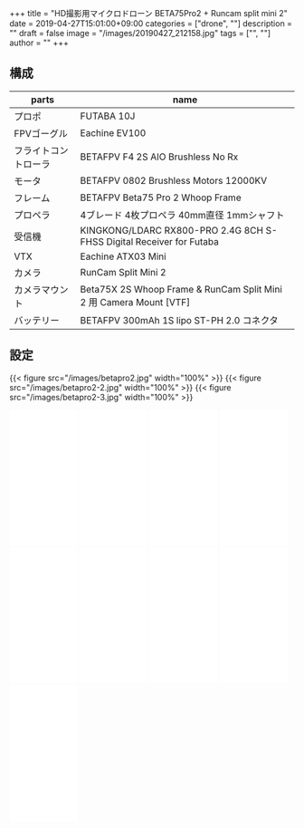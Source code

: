 ﻿+++
title = "HD撮影用マイクロドローン BETA75Pro2 + Runcam split mini 2"
date = 2019-04-27T15:01:00+09:00
categories = ["drone", ""]
description = ""
draft = false
image = "/images/20190427_212158.jpg"
tags = ["", ""]
author = ""
+++


## 構成


parts   | name 
---------------|----------
  プロポ | FUTABA 10J 
  FPVゴーグル | Eachine EV100 
  フライトコントローラ | BETAFPV F4 2S AIO Brushless No Rx
  モータ | BETAFPV 0802 Brushless Motors 12000KV   
  フレーム | BETAFPV Beta75 Pro 2 Whoop Frame   
  プロペラ | 4ブレード 4枚プロペラ 40mm直径 1mmシャフト   
  受信機 | KINGKONG/LDARC RX800-PRO 2.4G 8CH S-FHSS Digital Receiver for Futaba
  VTX | Eachine ATX03 Mini 
  カメラ | RunCam Split Mini 2 
  カメラマウント   | Beta75X 2S Whoop Frame & RunCam Split Mini 2 用 Camera Mount [VTF]  
  バッテリー | BETAFPV 300mAh 1S lipo  ST-PH 2.0 コネクタ
  

## 設定

{{< figure src="/images/betapro2.jpg" width="100%" >}}
{{< figure src="/images/betapro2-2.jpg" width="100%" >}}
{{< figure src="/images/betapro2-3.jpg" width="100%" >}}



<iframe style="width:120px;height:240px;" marginwidth="0" marginheight="0" scrolling="no" frameborder="0" src="//rcm-fe.amazon-adsystem.com/e/cm?lt1=_blank&bc1=000000&IS2=1&bg1=FFFFFF&fc1=000000&lc1=0000FF&t=yokochi-22&o=9&p=8&l=as4&m=amazon&f=ifr&ref=as_ss_li_til&asins=B017BIX7CQ&linkId=9be49968056268cbd0d3414596ab9eec"></iframe>


<iframe style="width:120px;height:240px;" marginwidth="0" marginheight="0" scrolling="no" frameborder="0" src="//rcm-fe.amazon-adsystem.com/e/cm?lt1=_blank&bc1=000000&IS2=1&bg1=FFFFFF&fc1=000000&lc1=0000FF&t=yokochi-22&o=9&p=8&l=as4&m=amazon&f=ifr&ref=as_ss_li_til&asins=B0761SY8XP&linkId=8f84647a8a7a4d4d0f230adfea3c202b"></iframe>

<iframe style="width:120px;height:240px;" marginwidth="0" marginheight="0" scrolling="no" frameborder="0" src="//rcm-fe.amazon-adsystem.com/e/cm?lt1=_blank&bc1=000000&IS2=1&bg1=FFFFFF&fc1=000000&lc1=0000FF&t=yokochi-22&o=9&p=8&l=as4&m=amazon&f=ifr&ref=as_ss_li_til&asins=B07MT3VM3Z&linkId=750c75530930ff2a2b524964dda153fa"></iframe>

<iframe style="width:120px;height:240px;" marginwidth="0" marginheight="0" scrolling="no" frameborder="0" src="//rcm-fe.amazon-adsystem.com/e/cm?lt1=_blank&bc1=000000&IS2=1&bg1=FFFFFF&fc1=000000&lc1=0000FF&t=yokochi-22&o=9&p=8&l=as4&m=amazon&f=ifr&ref=as_ss_li_til&asins=B07M87PJKJ&linkId=b115fd92462989201d0d3ec6d2ff247e"></iframe>

<iframe style="width:120px;height:240px;" marginwidth="0" marginheight="0" scrolling="no" frameborder="0" src="//rcm-fe.amazon-adsystem.com/e/cm?lt1=_blank&bc1=000000&IS2=1&bg1=FFFFFF&fc1=000000&lc1=0000FF&t=yokochi-22&o=9&p=8&l=as4&m=amazon&f=ifr&ref=as_ss_li_til&asins=B07JD7YZY3&linkId=1f37f5c49c2f661a6d36766cb16d6326"></iframe>

<iframe style="width:120px;height:240px;" marginwidth="0" marginheight="0" scrolling="no" frameborder="0" src="//rcm-fe.amazon-adsystem.com/e/cm?lt1=_blank&bc1=000000&IS2=1&bg1=FFFFFF&fc1=000000&lc1=0000FF&t=yokochi-22&o=9&p=8&l=as4&m=amazon&f=ifr&ref=as_ss_li_til&asins=B07KW5R9VH&linkId=0c13a1c84b19428ac1eb6c71f6a48749"></iframe>

<iframe style="width:120px;height:240px;" marginwidth="0" marginheight="0" scrolling="no" frameborder="0" src="//rcm-fe.amazon-adsystem.com/e/cm?lt1=_blank&bc1=000000&IS2=1&bg1=FFFFFF&fc1=000000&lc1=0000FF&t=yokochi-22&o=9&p=8&l=as4&m=amazon&f=ifr&ref=as_ss_li_til&asins=B079WPQD76&linkId=dac8bd1c78098628993609b1caa76f2a"></iframe>

<iframe style="width:120px;height:240px;" marginwidth="0" marginheight="0" scrolling="no" frameborder="0" src="//rcm-fe.amazon-adsystem.com/e/cm?lt1=_blank&bc1=000000&IS2=1&bg1=FFFFFF&fc1=000000&lc1=0000FF&t=yokochi-22&o=9&p=8&l=as4&m=amazon&f=ifr&ref=as_ss_li_til&asins=B07K8LLWY5&linkId=1859b1923a0e908df548df09d3385444"></iframe>

<iframe style="width:120px;height:240px;" marginwidth="0" marginheight="0" scrolling="no" frameborder="0" src="//rcm-fe.amazon-adsystem.com/e/cm?lt1=_blank&bc1=000000&IS2=1&bg1=FFFFFF&fc1=000000&lc1=0000FF&t=yokochi-22&o=9&p=8&l=as4&m=amazon&f=ifr&ref=as_ss_li_til&asins=B07JHZF1YH&linkId=cd69f3db2b5955c5de4c8e8bc133d06e"></iframe>